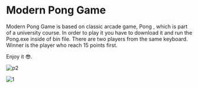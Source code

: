 # Modern Pong Game
Modern Pong Game is based on classic arcade game, Pong , which is part of a university course.
In order to play it you have to download it and run the Pong.exe inside of bin file. There are two players from the same keyboard.
Winner is the player who reach 15 points first. 

Enjoy it 😎.

![p2](https://user-images.githubusercontent.com/56088382/104894627-9de8dd00-597d-11eb-8dd2-da5f6c47fe11.png)

![1](https://user-images.githubusercontent.com/56088382/105713630-0c044580-5f24-11eb-961f-3d0e0b6344bf.png)
